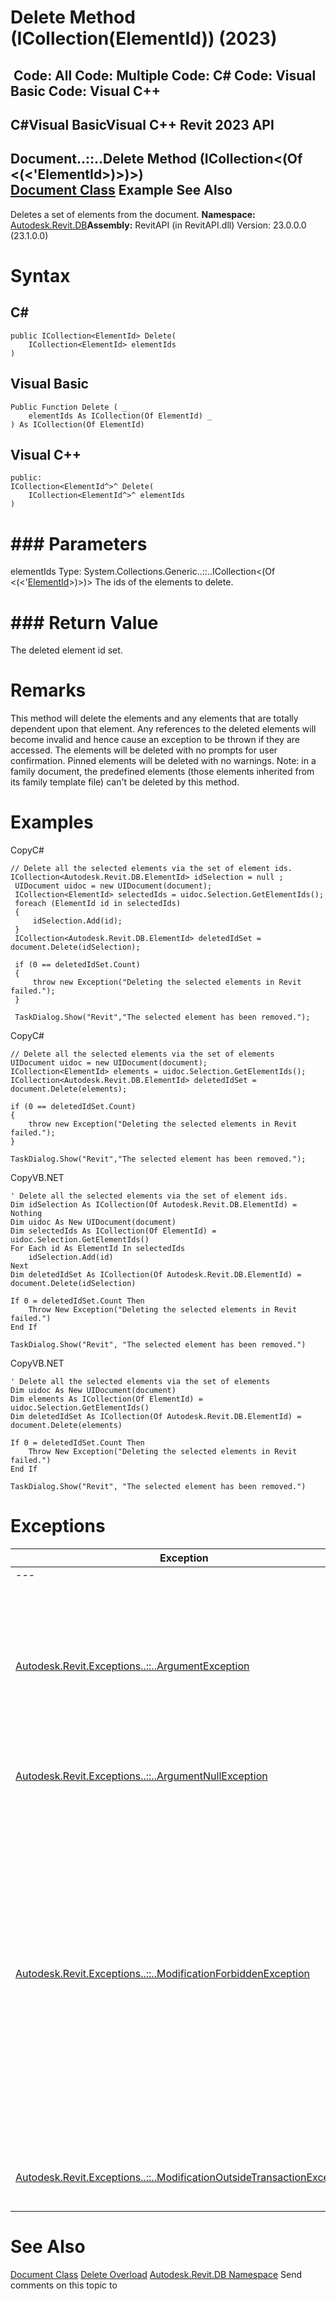 # Delete Method (ICollection(ElementId)) (2023)

﻿
 Code: All Code: Multiple Code: C# Code: Visual Basic Code: Visual C++   
---  
C#Visual BasicVisual C++
Revit 2023 API  
---  
Document..::..Delete Method (ICollection<(Of <(<'ElementId>)>)>)  
[Document Class](db03274b-a107-aa32-9034-f3e0df4bb1ec.md "Document Class") Example See Also  
---  
Deletes a set of elements from the document. 
**Namespace:** [Autodesk.Revit.DB](87546ba7-461b-c646-cbb1-2cb8f5bff8b2.md "Autodesk.Revit.DB Namespace")**Assembly:** RevitAPI (in RevitAPI.dll) Version: 23.0.0.0 (23.1.0.0)
# Syntax
C#  
---  
```text
public ICollection<ElementId> Delete(
	ICollection<ElementId> elementIds
)
```
  
Visual Basic  
---  
```text
Public Function Delete ( _
	elementIds As ICollection(Of ElementId) _
) As ICollection(Of ElementId)
```
  
Visual C++  
---  
```text
public:
ICollection<ElementId^>^ Delete(
	ICollection<ElementId^>^ elementIds
)
```
  
# ### Parameters
elementIds
    Type: System.Collections.Generic..::..ICollection<(Of <(<'[ElementId](44f3f7b1-3229-3404-93c9-dc5e70337dd6.md "ElementId Class")>)>)> The ids of the elements to delete. 
# ### Return Value
The deleted element id set. 
# Remarks
This method will delete the elements and any elements that are totally dependent upon that element. Any references to the deleted elements will become invalid and hence cause an exception to be thrown if they are accessed. The elements will be deleted with no prompts for user confirmation. Pinned elements will be deleted with no warnings. 
Note: in a family document, the predefined elements (those elements inherited from its family template file) can't be deleted by this method.
# Examples
CopyC#
```text
// Delete all the selected elements via the set of element ids.
ICollection<Autodesk.Revit.DB.ElementId> idSelection = null ;
 UIDocument uidoc = new UIDocument(document);
 ICollection<ElementId> selectedIds = uidoc.Selection.GetElementIds();
 foreach (ElementId id in selectedIds)
 {
     idSelection.Add(id);
 }
 ICollection<Autodesk.Revit.DB.ElementId> deletedIdSet = document.Delete(idSelection);

 if (0 == deletedIdSet.Count)
 {
     throw new Exception("Deleting the selected elements in Revit failed.");
 }

 TaskDialog.Show("Revit","The selected element has been removed.");
```

CopyC#
```text
// Delete all the selected elements via the set of elements
UIDocument uidoc = new UIDocument(document); 
ICollection<ElementId> elements = uidoc.Selection.GetElementIds();
ICollection<Autodesk.Revit.DB.ElementId> deletedIdSet = document.Delete(elements);

if (0 == deletedIdSet.Count)
{
    throw new Exception("Deleting the selected elements in Revit failed.");
}

TaskDialog.Show("Revit","The selected element has been removed.");
```

CopyVB.NET
```text
' Delete all the selected elements via the set of element ids.
Dim idSelection As ICollection(Of Autodesk.Revit.DB.ElementId) = Nothing
Dim uidoc As New UIDocument(document)
Dim selectedIds As ICollection(Of ElementId) = uidoc.Selection.GetElementIds()
For Each id As ElementId In selectedIds
    idSelection.Add(id)
Next
Dim deletedIdSet As ICollection(Of Autodesk.Revit.DB.ElementId) = document.Delete(idSelection)

If 0 = deletedIdSet.Count Then
    Throw New Exception("Deleting the selected elements in Revit failed.")
End If

TaskDialog.Show("Revit", "The selected element has been removed.")
```

CopyVB.NET
```text
' Delete all the selected elements via the set of elements
Dim uidoc As New UIDocument(document)
Dim elements As ICollection(Of ElementId) = uidoc.Selection.GetElementIds()
Dim deletedIdSet As ICollection(Of Autodesk.Revit.DB.ElementId) = document.Delete(elements)

If 0 = deletedIdSet.Count Then
    Throw New Exception("Deleting the selected elements in Revit failed.")
End If

TaskDialog.Show("Revit", "The selected element has been removed.")
```

# Exceptions
| Exception | Condition |
| --- | --- |
| --- | --- |
| [Autodesk.Revit.Exceptions..::..ArgumentException](2e6e4206-97a8-dd4b-df5d-4269f4bb6088.md "ArgumentException Class") | One or more elements in elementIds do not exist in the document. -or- One or more of the elementIds cannot be deleted. |
| [Autodesk.Revit.Exceptions..::..ArgumentNullException](631e1424-60f4-929b-4e52-dda9dcd26316.md "ArgumentNullException Class") | A non-optional argument was null |
| [Autodesk.Revit.Exceptions..::..ModificationForbiddenException](53205486-5917-7c33-8e67-e362106ddc97.md "ModificationForbiddenException Class") | The document is in failure mode: an operation has failed, and Revit requires the user to either cancel the operation or fix the problem (usually by deleting certain elements). -or- The document is being loaded, or is in the midst of another sensitive process. |
| [Autodesk.Revit.Exceptions..::..ModificationOutsideTransactionException](8f025460-c283-ea99-aa8a-5a36e11528f4.md "ModificationOutsideTransactionException Class") | The document has no open transaction. |

# See Also
[Document Class](db03274b-a107-aa32-9034-f3e0df4bb1ec.md "Document Class")
[Delete Overload](dd023de2-cf2b-03ca-6f45-89b5e867fe92.md "Delete Method")
[Autodesk.Revit.DB Namespace](87546ba7-461b-c646-cbb1-2cb8f5bff8b2.md "Autodesk.Revit.DB Namespace")
Send comments on this topic to 